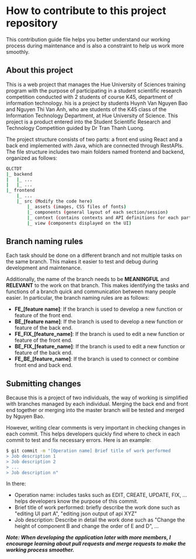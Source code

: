 # How to contribute to this project repository
This contribution guide file helps you better understand our working process during maintenance and is also a constraint to help us work more smoothly.

## About this project
This is a web project that manages the Hue University of Sciences training program with the purpose of participating in a student scientific research competition conducted with 2 students of course K45, department of information technology.
his is a project by students Huynh Van Nguyen Bao and Nguyen Thi Van Anh, who are students of the K45 class of the Information Technology Department, at Hue University of Science. This project is a product entered into the Student Scientific Research and Technology Competition guided by Dr Tran Thanh Luong.

The project structure consists of two parts: a front end using React and a back end implemented with Java, which are connected through RestAPIs.
The file structure includes two main folders named frontend and backend, organized as follows:

```bash
QLCTDT
|_ backend
|   |_ ...
|   |_ ...
|_ frontend
    |_ ...
    |_ src (Modify the code here)
        |_ assets (images, CSS files of fonts)
        |_ components (general layout of each section/session)
        |_ context (contains contexts and API definitions for each part)
        |_ view (components displayed on the UI)
```

## Branch naming rules
Each task should be done on a different branch and not multiple tasks on the same branch. This makes it easier to test and debug during development and maintenance.

Additionally, the name of the branch needs to be **MEANINGFUL** and **RELEVANT** to the work on that branch. This makes identifying the tasks and functions of a branch quick and communication between many people easier. In particular, the branch naming rules are as follows:
- **FE_[feature name]**: If the branch is used to develop a new function or feature of the front end.
- **BE_[feature name]**: If the branch is used to develop a new function or feature of the back end.
- **FE_FIX_[feature_name]**: If the branch is used to edit a new function or feature of the front end.
- **BE_FIX_[feature_name]**: If the branch is used to edit a new function or feature of the back end.
- **FE_BE_[feature_name]**: If the branch is used to connect or combine front end and back end.

## Submitting changes
Because this is a project of two individuals, the way of working is simplified with branches managed by each individual. Merging the back end and front end together or merging into the master branch will be tested and merged by Nguyen Bao.

However, writing clear comments is very important in checking changes in each commit. This helps developers quickly find where to check in each commit to test and fix necessary errors. Here is an example:
```bash
$ git commit -m "[Operation name] Brief title of work performed
> Job description 1
> Job description 2
> ...
> Job description n"
```
In there:
- Operation name: includes tasks such as EDIT, CREATE, UPDATE, FIX, ... helps developers know the purpose of this commit.
- Brief title of work performed: briefly describe the work done such as "editing UI part A", "editing json output of api XYZ"
- Job description: Describe in detail the work done such as "Change the height of component B and change the order of E and D", ...

_**Note: When developing the application later with more members, I encourage learning about pull requests and merge requests to make the working process smoother.**_
